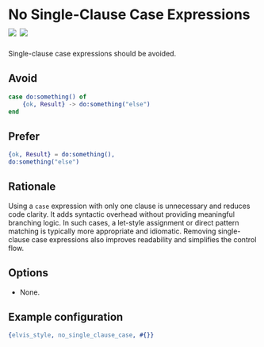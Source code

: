# No Single-Clause Case Expressions [![](https://img.shields.io/badge/since-3.0.0-blue)](https://github.com/inaka/elvis_core/releases/tag/3.0.0) ![](https://img.shields.io/badge/BEAM-yes-orange)

Single-clause case expressions should be avoided.

## Avoid

```erlang
case do:something() of
    {ok, Result} -> do:something("else")
end
```

## Prefer

```erlang
{ok, Result} = do:something(),
do:something("else")
```

## Rationale

Using a `case` expression with only one clause is unnecessary and reduces code clarity. It adds
syntactic overhead without providing meaningful branching logic. In such cases, a let-style
assignment or direct pattern matching is typically more appropriate and idiomatic. Removing
single-clause case expressions also improves readability and simplifies the control flow.

## Options

- None.

## Example configuration

```erlang
{elvis_style, no_single_clause_case, #{}}
```
